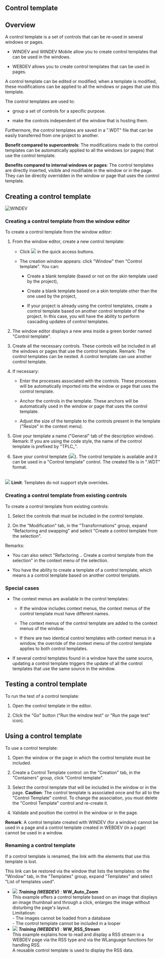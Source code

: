 


## Control template
			



<a name="NOTE1"></a>
<a name="NOTE1_1"></a>


## Overview
<a name="overview_ELTTEXTE000248"></a>
A control template is a set of controls that can be re-used in several windows or pages. 

- WINDEV and WINDEV Mobile allow you to create control templates that can be used in the windows. 

- WEBDEV allows you to create control templates that can be used in pages.




A control template can be edited or modified; when a template is modified, these modifications can be applied to all the windows or pages that use this template.

The control templates are used to:

- group a set of controls for a specific purpose.

- make the controls independent of the window that is hosting them.




Furthermore, the control templates are saved in a ".WDT" file that can be easily transferred from one project to another.

**Benefit compared to supercontrols**: The modifications made to the control templates can be automatically applied to all the windows (or pages) that use the control template.

**Benefits compared to internal windows or pages**: The control templates are directly inserted, visible and modifiable in the window or in the page. They can be directly overridden in the window or page that uses the control template.

<a name="NOTE2"></a>
<a name="NOTE2_1"></a>


## Creating a control template
<a name="creating_control_template_ELTTEXTE000272"></a>
![WINDEV](https://doc.pcsoft.fr/ext/images/us/WD.png) 

### Creating a control template from the window editor
<a name="creating_control_template_from_the_window_editor_ELTPARAGRAPHE000036"></a>

To create a control template from the window editor: 

1. From the window editor, create a new control template: 

	- Click ![](https://doc.pcsoft.fr/en-US/images/image.awp?langid=3&name=ico_nouveau.gif) in the quick access buttons. 

	- The creation window appears: click "Window" then "Control template". You can:

		- Create a blank template (based or not on the skin template used by the project), 

		- Create a blank template based on a skin template other than the one used by the project, 

		- If your project is already using the control templates, create a control template based on another control template of the project. In this case, you will have the ability to perform cascading updates of control templates.




2. The window editor displays a new area inside a green border named "Control template".

3. Create all the necessary controls. These controls will be included in all the windows or pages that use the control template.
	Remark: The control templates can be nested. A control template can use another control template.

4. If necessary:

	- Enter the processes associated with the controls. These processes will be automatically imported into the window or page that uses the control template.

	- Anchor the controls in the template. These anchors will be automatically used in the window or page that uses the control template.

	- Adjust the size of the template to the controls present in the template ("Resize" in the context menu).




5. Give your template a name ("General" tab of the description window).
	Remark: If you are using the code style, the name of the control template is prefixed by "TPLC_".

6. Save your control template (![](https://doc.pcsoft.fr/en-US/images/image.awp?langid=3&name=ico_Enregistrer.gif)). The control template is available and it can be used in a "Control template" control. The created file is in ".WDT" format.

<br>![](https://doc.pcsoft.fr/en-US/images/image.awp?langid=3&name=Modele_Champ.gif)
**Limit**: Templates do not support style overrides.
<a name="NOTE2_2"></a>


### Creating a control template from existing controls
<a name="creating_control_template_from_existing_controls_ELTPARAGRAPHE000106"></a>

To create a control template from existing controls:

1. Select the controls that must be included in the control template.

2. On the "Modification" tab, in the "Transformations" group, expand "Refactoring and swapping" and select "Create a control template from the selection".




Remarks:

- You can also select "Refactoring .. Create a control template from the selection" in the context menu of the selection.

- You have the ability to create a template of a control template, which means a a control template based on another control template.



<a name="NOTE2_3"></a>


### Special cases
<a name="special_cases_ELTPARAGRAPHE000133"></a>

- The context menus are available in the control templates:

	- If the window includes context menus, the context menus of the control template must have different names.

	- The context menus of the control template are added to the context menus of the window.

	- If there are two identical control templates with context menus in a window, the override of the context menu of the control template applies to both control templates.




- If several control templates found in a window have the same source, updating a control template triggers the update of all the control templates that use the same source in the window. 




<a name="NOTE3"></a>
<a name="NOTE3_1"></a>


## Testing a control template
<a name="testing_control_template_ELTTEXTE000314"></a>
To run the test of a control template:

1. Open the control template in the editor.

2. Click the "Go" button ("Run the window test" or "Run the page test" icon).




<a name="NOTE4"></a>
<a name="NOTE4_1"></a>


## Using a control template
<a name="using_control_template_ELTTEXTE000338"></a>
To use a control template:

1. Open the window or the page in which the control template must be included.

2. Create a Control Template control: on the "Creation" tab, in the "Containers" group, click "Control template".

3. Select the control template that will be included in the window or in the page.
	**Caution**: The control template is associated once and for all to the "Control Template" control. To change the association, you must delete the "Control Template" control and re-create it.  

4. Validate and position the control in the window or in the page.


**Remark**: A control template created with WINDEV (for a window) cannot be used in a page and a control template created in WEBDEV (in a page) cannot be used in a window.
<a name="NOTE4_2"></a>


### Renaming a control template
<a name="renaming_control_template_ELTPARAGRAPHE000183"></a>

If a control template is renamed, the link with the elements that use this template is lost. 

This link can be restored via the window that lists the templates: on the "Window" tab, in the "Templates" group, expand "Templates" and select "List of templates used".


- ![](https://doc.pcsoft.fr/en-US/images/image.awp?langid=3&name=WW_Auto_Zoom.gif) ***Training (WEBDEV)*** : **WW_Auto_Zoom** <br>This example offers a control template based on an image that displays an image thumbnail and through a click, enlarges the image without disturbing the page's layout.<br>Limitatiosn:<br>- The images cannot be loaded from a database<br>- The control template cannot be included in a looper
- ![](https://doc.pcsoft.fr/en-US/images/image.awp?langid=3&name=WW_RSS_Stream.gif) ***Training (WEBDEV)*** : **WW_RSS_Stream** <br>This example explains how to read and display a RSS stream in a WEBDEV page via the RSS type and via the WLanguage functions for handling RSS.<br>A reusable control template is used to display the RSS data.



